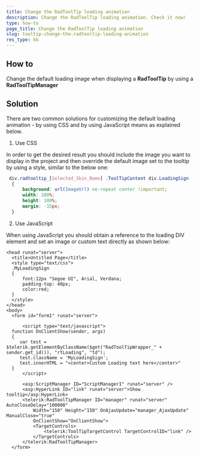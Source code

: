 ```yaml
---
title: Change the RadToolTip loading animation
description: Change the RadToolTip loading animation. Check it now!
type: how-to
page_title: Change the RadToolTip loading animation
slug: tooltip-change-the-radtooltip-loading-animation
res_type: kb
---
```


## How to  

Change the default loading image when displaying a **RadToolTip** by using a **RadToolTipManager**   
   
## Solution
   
There are two common solutions for customizing the default loading animation - by using CSS and by using JavaScript means as explained below.  
   
 1. Use CSS  

  In order to get the desired result you should include the image you want to display in the project and then override the default image set to the tooltip by using a style, similar to the below one:  

  ````CSS
   div.radtooltip_[Selected_Skin_Name] .ToolTipContent div.LoadingSign    
    {        
        background: url(ImageUrl) no-repeat center !important;     
        width: 100%;   
        height: 100%;   
        margin: -15px;  
    } 
  ````

 2. Use JavaScript  
 
  When using JavaScript you should obtain a reference to the loading DIV element and set an image or custom text directly as shown below:  
  
  ````ASPX
  <head runat="server">  
    <title>Untitled Page</title> 
    <style type="text/css">  
    .MyLoadingSign  
    {  
        font:12px "Segoe UI", Arial, Verdana;
        padding-top: 40px;
        color:red;  
    }  
    </style> 
</head> 
<body> 
    <form id="form1" runat="server">  
 
        <script type="text/javascript">  
    function OnClientShow(sender, args)  
    {  
       var test = $telerik.getElementByClassName($get("RadToolTipWrapper_" + sender.get_id()), "rtLoading", "td");  
       test.className = 'MyLoadingSign';  
       test.innerHTML = "<center>Custom Loading text here</center>" 
    }  
        </script> 
 
        <asp:ScriptManager ID="ScriptManager1" runat="server" /> 
        <asp:HyperLink ID="link" runat="server">Show tooltip</asp:HyperLink> 
        <telerik:RadToolTipManager ID="manager" runat="server" AutoCloseDelay="100000" 
            Width="150" Height="150" OnAjaxUpdate="manager_AjaxUpdate" ManualClose="true" 
            OnClientShow="OnClientShow">  
            <TargetControls> 
                <telerik:ToolTipTargetControl TargetControlID="link" /> 
            </TargetControls> 
        </telerik:RadToolTipManager> 
    </form> 
  ````

   